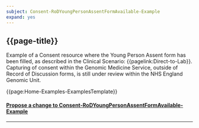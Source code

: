 ```yaml
---
subject: Consent-RoDYoungPersonAssentFormAvailable-Example
expand: yes
---
```



## {{page-title}}

Example of a Consent resource where the Young Person Assent form has been filled,  as described in the Clinical Scenario: {{pagelink:Direct-to-Lab}}. Capturing of consent within the Genomic Medicine Service, outside of Record of Discussion forms, is still under review within the NHS England Genomic Unit.

{{page:Home-Examples-ExamplesTemplate}}



<div id="Feedback" class="tabcontent">
<h4><a href='https://simplifier.net/NHS-Digital-FHIR-Genomics-Implementation-Guide/Consent-RoDYoungPersonAssentFormAvailable-Example/~issues?level=File' target="_blank">Propose a change to Consent-RoDYoungPersonAssentFormAvailable-Example</a></h4>
</div>

---